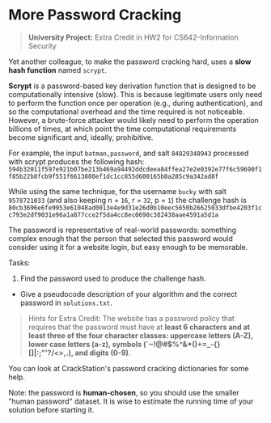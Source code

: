 # More Password Cracking
> **University Project:** Extra Credit in HW2 for CS642-Information Security

Yet another colleague, to make the password cracking hard, uses a **slow hash function** named `scrypt`. 

**Scrypt** is a password-based key derivation function that is designed to be computationally intensive (slow).
This is because legitimate users only need to perform the function once per operation (e.g., during authentication), and so the computational overhead and the time required is not noticeable.
However, a brute-force attacker would likely need to perform the operation billions of times, at which point the time computational requirements become significant and, ideally, prohibitive.

For example, the input `batman,password`, and salt `84829348943` processed with scrypt produces the following hash:
`594b32011f597e921b07be213b469a94492ddcdeea84ffea27e2e0392e77f6c59690f1f85b22b8fcb9f551f6613880ef1dc1cc855d600165b8a285c9a342ad8f`

While using the same technique, for the username `bucky` with salt `9578721033` (and also keeping n = `16`, r = `32`, p = `1`) the challenge hash is
`80cb3696e6fe9953e61048ad0013e4e9d31e26d0b10eec5650b26625033dfbe4203f1cc793e2df9031e96a1a877cce2f5da4cc8ec0698c382438aae4591a5d1a`

The password is representative of real-world passwords: 
something complex enough that the person that selected this password would consider using it for a website login, but easy enough to be memorable. 

Tasks:

1. Find the password used to produce the challenge hash. 
  - Give a pseudocode description of your algorithm and the correct password in `solutions.txt`.

> Hints for Extra Credit:
The website has a password policy that requires that the password must have at **least 6 characters and at least three of the four character classes: uppercase letters (A-Z), lower case letters (a-z), symbols (`~!@#$%^&*()+=_-{}[]\|:;”’?/<>,.), and digits (0-9)**.

You can look at CrackStation's password cracking dictionaries for some help.

Note: the password is **human-chosen**, so you should use the smaller "human password" dataset.
It is wise to estimate the running time of your solution before starting it.
